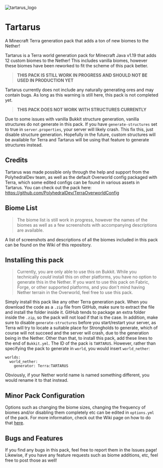 ![tartarus_logo](https://user-images.githubusercontent.com/76827500/179134441-5eb9b4b6-623c-401c-a84a-61bd138140e9.png)

# **Tartarus**
A Minecraft Terra generation pack that adds a ton of new biomes to the Nether!

Tartarus is a Terra world generation pack for Minecraft Java v1.19 that adds 12 custom biomes to the Nether! This includes vanilla biomes, however these biomes have been reworked to fit the scheme of this pack better. 

> **THIS PACK IS STILL WORK IN PROGRESS AND SHOULD NOT BE USED IN PRODUCTION YET**

Tartarus currently does not include any naturally generating ores and may contain bugs. As long as this warning is still here, this pack is not completed yet.

> **THIS PACK DOES NOT WORK WITH STRUCTURES CURRENTLY**

Due to some issues with vanilla Bukkit structure generation, vanilla structures do not generate in this pack. If you have `generate-structures` set to true in `server.properties`, your server will likely crash. This fix this, just disable structure generation. Hopefully in the future, custom structures will be available for Terra and Tartarus will be using that feature to generate structures instead.

## Credits
Tartarus was made possible only through the help and support from the PolyhedralDev team, as well as the default Overworld config packaged with Terra, which some edited configs can be found in various assets in Tartarus. You can check out the pack here: https://github.com/PolyhedralDev/TerraOverworldConfig

## Biome List
> The biome list is still work in progress, however the names of the biomes as well as a few screenshots with accompanying descriptions are available.

A list of screenshots and descriptions of all the biomes included in this pack can be found on the Wiki of this repository.

## Installing this pack
> Currently, you are only able to use this on Bukkit. While you technically *could* install this on other platforms, you have no option to generate this in the Nether. If you want to use this pack on Fabric, Forge, or other supported platforms, and you don't mind having Nether terrain in the Overworld, feel free to use this pack.

Simply install this pack like any other Terra generation pack. When you download the code as a `.zip` file from GitHub, make sure to extract the file and install the folder inside it. GitHub tends to package an extra folder inside the `.zip`, so the pack will not load if that is the case. In addition, make sure to disable `generate-structures` before you start/restart your server, as Terra will try to locate a suitable place for Strongholds to generate, which of course will not succeed and the server will crash, due to the generation being in the Nether. Other than that, to install this pack, add these lines to the end of `Bukkit.yml`. The ID of the pack is `TARTARUS`. However, rather than specifying the pack to generate in `world`, you would insert `world_nether`:

```
worlds:
  world_nether:
    generator: Terra:TARTARUS
```

Obviously, if your Nether world name is named something different, you would rename it to that instead.

## Minor Pack Configuration
Options such as changing the biome sizes, changing the frequency of biomes and/or disabling them completely etc can be edited in `options.yml` of the pack. For more information, check out the Wiki page on how to do that [here](https://github.com/Jason-Ding19/Tartarus/wiki/Modifying-the-Config-Pack).

## Bugs and Features
If you find any bugs in this pack, feel free to report them in the Issues page! Likewise, if you have any feature requests such as biome additions, etc, feel free to post those as well!
